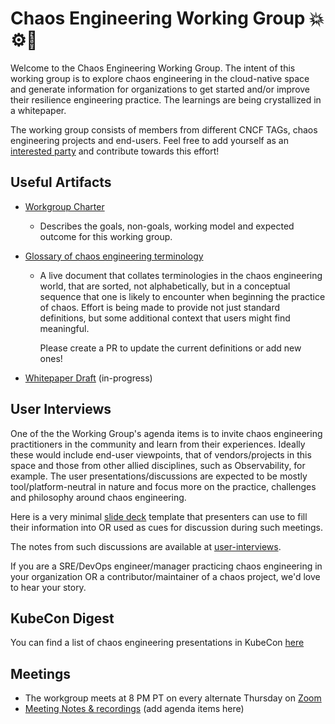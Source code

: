 # Chaos Engineering Working Group 💥⚙️🧰

Welcome to the Chaos Engineering Working Group. The intent of this working group is to explore chaos engineering in the cloud-native space and generate
information for organizations to get started and/or improve their resilience engineering practice. The learnings are being crystallized in a whitepaper. 

The working group consists of members from different CNCF TAGs, chaos engineering projects and end-users. Feel free to add yourself as an [interested party](./interested-parties.md)
and contribute towards this effort! 


## Useful Artifacts

- [Workgroup Charter](./charter.md) 

  - Describes the goals, non-goals, working model and expected outcome for this working group. 
 
- [Glossary of chaos engineering terminology](./glossary.md) 

  - A live document that collates terminologies in the chaos engineering world, that are sorted, not alphabetically, but in a conceptual sequence that one
    is likely to encounter when beginning the practice of chaos. Effort is being made to provide not just standard definitions, but some additional context that users might
    find meaningful.  

    Please create a PR to update the current definitions or add new ones! 

- [Whitepaper Draft](https://docs.google.com/document/d/10l262yuX_Zj8ht1pqKlSZAk4-KxY1tc-PaVmbqIsoDw/edit) (in-progress)

## User Interviews

One of the the Working Group's agenda items is to invite chaos engineering practitioners in the community and learn from their experiences. Ideally these
would include end-user viewpoints, that of vendors/projects in this space and those from other allied disciplines, such as Observability, for example. 
The user presentations/discussions are expected to be mostly tool/platform-neutral in nature and focus more on the practice, challenges and philosophy 
around chaos engineering. 

Here is a very minimal [slide deck](https://docs.google.com/presentation/d/1lX-_c4v-V1ZyZoXZwdbgRxHrbT6WgwOjhjPh00YWyNE/edit#slide=id.gec157007aa_0_141) template that 
presenters can use to fill their information into OR used as cues for discussion during such meetings. 

The notes from such discussions are available at [user-interviews](./user-interviews).

If you are a SRE/DevOps engineer/manager practicing chaos engineering in your organization OR a contributor/maintainer of a chaos project, we'd love to hear your 
story. 


## KubeCon Digest

You can find a list of chaos engineering presentations in KubeCon [here](./kubecon-digest.md)

## Meetings

- The workgroup meets at 8 PM PT on every alternate Thursday on [Zoom](https://zoom.us/j/93225663659?pwd=VzV6cSticWRaa2NPWTRnUFQ2a2lUdz09)
- [Meeting Notes & recordings](https://docs.google.com/document/d/12h9PEJ-4X-KWAlFGlZNiDhRvkKGBtyLf_i-uDw8DpEc/edit#) (add agenda items here) 

